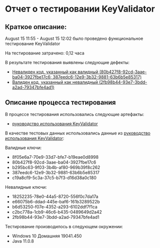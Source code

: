 # Отчет о тестировании KeyValidator

## Краткое описание:
August 15 11:55 - August 15 12:02 было проведено функциональное тестирование KeyValidator

На тестирование затрачено: 0,12 часа

В результате тестирования выявлены следующие дефекты:
* [Невалиден код, указанный как валидный (80b427f8-92cd-3aae-ba04-3927fbe17c6; 387eedc6-12e9-3b32-9881-63b6b5e85317)](https://github.com/pullulus/KeyValidator/issues/1)
* [Валиден код, указанный как невалидный (2fb98b44-93e7-3bdd-a2ad-79347bfe4ad1)](https://github.com/pullulus/KeyValidator/issues/2)


## Описание процесса тестирования
В процессе тестирования использовались следующие артефакты:
* [руководство использования KeyValidator](https://github.com/netology-code/javaqa-homeworks/blob/master/intro/user-manual.md)

В качестве тестовых данных использовались данные из [руководство использования KeyValidator](https://github.com/netology-code/javaqa-homeworks/blob/master/intro/user-manual.md):

Валидные ключи:

* 8f05e6a7-70e9-33d7-bfe7-b19eae0d8998
* 80b427f8-92cd-3aae-ba04-3927fbe17c6
* b295bc63-9f03-3b4b-af80-969b39f8c262
* 387eedc6-12e9-3b32-9881-63b6b5e85317
* c19a8cf9-5c3a-37c5-b7f3-d16d38a0c180

Невалидные ключи:

* 18252235-78e0-44a5-8720-556f0c7da17a
* e66075b6-ddad-445e-baf6-161b3289522b
* b6d53250-f07e-4352-a293-6102ddf7f1ca
* c2bc778a-1cb9-46c6-b435-0489649d2a42
* 2fb98b44-93e7-3bdd-a2ad-79347bfe4ad1 

Тестирование производилось в следующем окружении:
* Windows 10 Домашняя 19041.450
* Java 11.0.8

